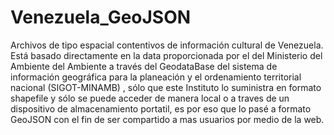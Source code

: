 # Venezuela_GeoJSON
Archivos de tipo espacial contentivos de información cultural de Venezuela. Está basado directamente en la data proporcionada por el del Ministerio del Ambiente del Ambiente a través del GeodataBase del sistema de información geográfica para la planeación y el ordenamiento territorial nacional (SIGOT-MINAMB) , sólo que este Instituto lo suministra en formato shapefile y sólo se puede acceder de manera local o a traves de un dispositivo de almacenamiento portatil, es por eso que lo pasé a formato GeoJSON con el fin de ser compartido a mas usuarios por medio de la web.
